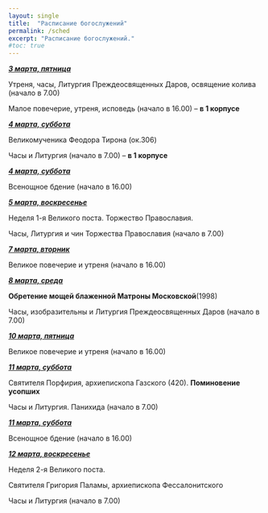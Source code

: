```yaml
---
layout: single
title:  "Расписание богослужений"
permalink: /sched
excerpt: "Расписание богослужений."
#toc: true
---
```


**_<span style="text-decoration:underline;">3 марта, пятница</span>_**

Утреня, часы, Литургия Преждеосвященных Даров, освящение колива (начало в 7.00)

Малое повечерие, утреня, исповедь (начало в 16.00) – **в 1 корпусе**

**_<span style="text-decoration:underline;">4 марта, суббота</span>_**

Великомученика Феодора Тирона (ок.306)

Часы и Литургия (начало в 7.00) – **в 1 корпусе**

**_<span style="text-decoration:underline;">4 марта, суббота</span>_**

Всенощное бдение (начало в 16.00)

**_<span style="text-decoration:underline;">5 марта, воскресенье</span>_**

Неделя 1-я Великого поста. Торжество Православия.

Часы, Литургия и чин Торжества Православия (начало в 7.00)

**_<span style="text-decoration:underline;">7 марта, вторник</span>_**

Великое повечерие и утреня (начало в 16.00)

**_<span style="text-decoration:underline;">8 марта, среда  </span>_**

**Обретение мощей блаженной Матроны Московской**(1998)

Часы, изобразительны и Литургия Преждеосвященных Даров (начало в 7.00)

 

**_<span style="text-decoration:underline;">10 марта, пятница</span>_**

Великое повечерие и утреня (начало в 16.00)

**_<span style="text-decoration:underline;">11 марта, суббота</span>_**

Святителя Порфирия, архиепископа Газского (420). **Поминовение усопших**

Часы и Литургия. Панихида (начало в 7.00)

 

**_<span style="text-decoration:underline;">11 марта, суббота</span>_**

Всенощное бдение (начало в 16.00)

**_<span style="text-decoration:underline;">12 марта, воскресенье</span>_**

Неделя 2-я Великого поста.

Святителя Григория Паламы, архиепископа Фессалонитского

Часы и Литургия (начало в 7.00)
